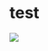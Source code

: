 # test


<!--
@startuml firstDiagram

Alice -> Bob: Hello
Bob -> Alice: Hi!
	
@enduml
-->

![](firstDiagram.svg)
